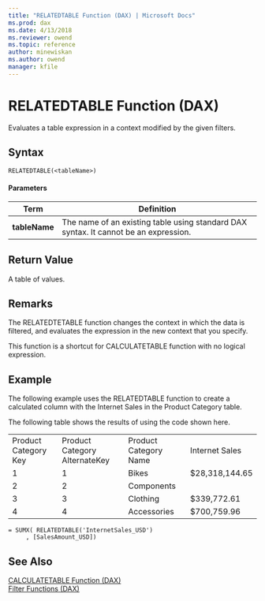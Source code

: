 ```yaml
---
title: "RELATEDTABLE Function (DAX) | Microsoft Docs"
ms.prod: dax
ms.date: 4/13/2018
ms.reviewer: owend
ms.topic: reference
author: minewiskan
ms.author: owend
manager: kfile
---
```

# RELATEDTABLE Function (DAX)
Evaluates a table expression in a context modified by the given filters.  
  
## Syntax  
  
```  
RELATEDTABLE(<tableName>)  
```  
  
#### Parameters  
  
|Term|Definition|  
|--------|--------------|  
|**tableName**|The name of an existing table using standard DAX syntax. It cannot be an expression.|  
  
## Return Value  
A table of values.  
  
## Remarks  
The RELATEDTETABLE function changes the context in which the data is filtered, and evaluates the expression in the new context that you specify.  
  
This function is a shortcut for CALCULATETABLE function with no logical expression.  
  
## Example  
The following example uses the RELATEDTABLE function to create a calculated column with the Internet Sales in the Product Category table.  
  
The following table shows the results of using the code shown here.  
  
|||||  
|-|-|-|-|  
|Product Category Key|Product Category AlternateKey|Product Category Name|Internet Sales|  
|1|1|Bikes|$28,318,144.65|  
|2|2|Components||  
|3|3|Clothing|$339,772.61|  
|4|4|Accessories|$700,759.96|  
  
```  
= SUMX( RELATEDTABLE('InternetSales_USD')  
     , [SalesAmount_USD])  
```  
  
## See Also  
[CALCULATETABLE Function &#40;DAX&#41;](calculatetable-function-dax.md)  
[Filter Functions &#40;DAX&#41;](filter-functions-dax.md)  
  
